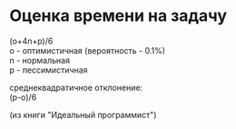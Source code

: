 # Оценка времени на задачу

(o+4n+p)/6   
o - оптимистичная (вероятность - 0.1%)   
n - нормальная   
p - пессимистичная   
   
среднеквадратичное отклонение:   
(p-o)/6   

(из книги "Идеальный программист")
